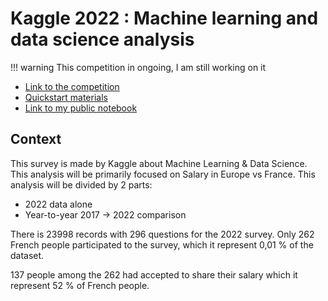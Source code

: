 # Kaggle 2022 : Machine learning and data science analysis

!!! warning
    This competition in ongoing, I am still working on it

*  [Link to the competition](https://www.kaggle.com/competitions/kaggle-survey-2022/overview/description)
*  [Quickstart materials](https://www.kaggle.com/code/paultimothymooney/kaggle-survey-2022-all-results/notebook)
*  [Link to my public notebook]()


## Context

This survey is made by Kaggle about Machine Learning & Data Science. This analysis will be primarily focused on Salary in Europe vs France.
This analysis will be divided by 2 parts:

*  2022 data alone
*  Year-to-year 2017 -> 2022 comparison

There is 23998 records with 296 questions for the 2022 survey. Only 262 French people participated to the survey, which it represent 0,01 % of the dataset.

137 people among the 262 had accepted to share their salary which it represent 52 % of French people.

